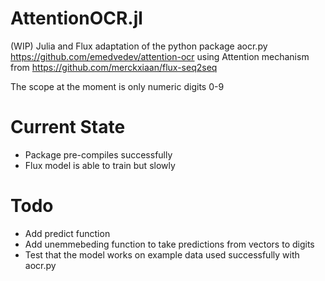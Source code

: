 # AttentionOCR.jl
(WIP) Julia and Flux adaptation of the python package aocr.py https://github.com/emedvedev/attention-ocr using Attention mechanism from https://github.com/merckxiaan/flux-seq2seq

The scope at the moment is only numeric digits 0-9

# Current State
* Package pre-compiles successfully
* Flux model is able to train but slowly

# Todo
* Add predict function
* Add unemmebeding function to take predictions from vectors to digits
* Test that the model works on example data used successfully with aocr.py
